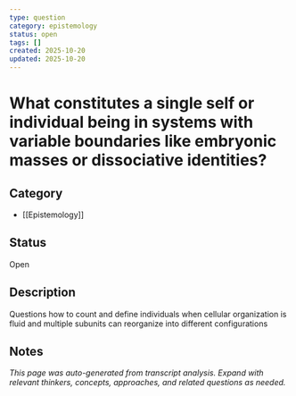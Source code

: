 ```yaml
---
type: question
category: epistemology
status: open
tags: []
created: 2025-10-20
updated: 2025-10-20
---
```


# What constitutes a single self or individual being in systems with variable boundaries like embryonic masses or dissociative identities?

## Category

- [[Epistemology]]

## Status

Open

## Description

Questions how to count and define individuals when cellular organization is fluid and multiple subunits can reorganize into different configurations

## Notes

*This page was auto-generated from transcript analysis. Expand with relevant thinkers, concepts, approaches, and related questions as needed.*
